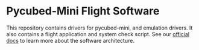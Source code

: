 # Pycubed-Mini Flight Software

This repository contains drivers for pycubed-mini, and emulation drivers. 
It also contains a flight application and system check script.
See our [official docs](https://pocketqube.readthedocs.io/en/latest/overview/software_arch.html) to learn more about the software architecture.